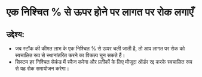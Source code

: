 # एक निश्चित % से ऊपर होने पर लागत पर रोक लगाएँ

## उद्देश्य:

- जब स्टॉक की कीमत लाभ के एक निश्चित % से ऊपर चली जाती है, तो आप लागत पर रोक को स्वचालित रूप से स्थानांतरित करने का विकल्प चुन सकते हैं।
- सिस्टम हर निश्चित सेकंड में स्कैन करेगा और प्रतीकों के लिए मौजूदा ऑर्डर रद्द करके स्वचालित रूप से यह रोक समायोजन करेगा।
